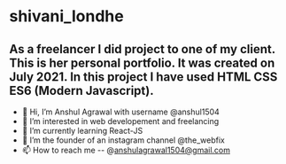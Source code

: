 # shivani_londhe
As a freelancer I did project to one of my client. This is her personal portfolio. It was created on July 2021. In this project I have used HTML CSS ES6 (Modern Javascript).
- 
- 👋 Hi, I’m Anshul Agrawal with username @anshul1504 
- 👀 I’m interested in web developement and freelancing 
- 🌱 I’m currently learning React-JS
- 💞️ I’m the founder of an instagram channel @the_webfix
- 📫 How to reach me -- @anshulagrawal1504@gmail.com

<!---
anshul1504/anshul_agrawal is a ✨ special ✨ repository because its `README.md` (this file) appears on your GitHub profile.
You can click the Preview link to take a look at your changes.
--->

